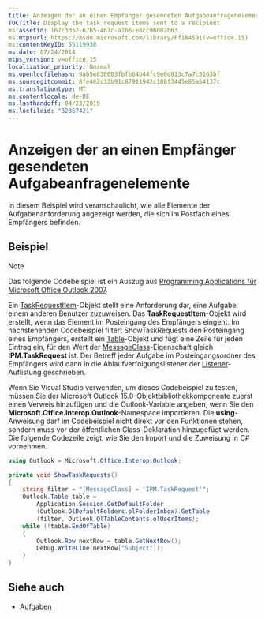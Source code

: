 ```yaml
---
title: Anzeigen der an einen Empfänger gesendeten Aufgabeanfragenelemente
TOCTitle: Display the task request items sent to a recipient
ms:assetid: 167c3d52-67b5-467c-a7b6-e8cc96002b63
ms:mtpsurl: https://msdn.microsoft.com/library/Ff184591(v=office.15)
ms:contentKeyID: 55119930
ms.date: 07/24/2014
mtps_version: v=office.15
localization_priority: Normal
ms.openlocfilehash: 9ab5e830003fbfb64b44fc9e0d813c7a7c5163bf
ms.sourcegitcommit: 8fe462c32b91c87911942c188f3445e85a54137c
ms.translationtype: MT
ms.contentlocale: de-DE
ms.lasthandoff: 04/23/2019
ms.locfileid: "32357421"
---
```

# <a name="display-the-task-request-items-sent-to-a-recipient"></a>Anzeigen der an einen Empfänger gesendeten Aufgabeanfragenelemente

In diesem Beispiel wird veranschaulicht, wie alle Elemente der Aufgabenanforderung angezeigt werden, die sich im Postfach eines Empfängers befinden.

## <a name="example"></a>Beispiel

> [!NOTE] 
> Das folgende Codebeispiel ist ein Auszug aus [Programming Applications für Microsoft Office Outlook 2007](https://www.amazon.com/gp/product/0735622493?ie=UTF8&tag=msmsdn-20&linkCode=as2&camp=1789&creative=9325&creativeASIN=0735622493).

Ein [TaskRequestItem](https://msdn.microsoft.com/library/bb610737\(v=office.15\))-Objekt stellt eine Anforderung dar, eine Aufgabe einem anderen Benutzer zuzuweisen. Das **TaskRequestItem**-Objekt wird erstellt, wenn das Element im Posteingang des Empfängers eingeht. Im nachstehenden Codebeispiel filtert ShowTaskRequests den Posteingang eines Empfängers, erstellt ein [Table](https://msdn.microsoft.com/library/bb652856\(v=office.15\))-Objekt und fügt eine Zeile für jeden Eintrag ein, für den Wert der [MessageClass](https://msdn.microsoft.com/library/bb610592\(v=office.15\))-Eigenschaft gleich **IPM.TaskRequest** ist. Der Betreff jeder Aufgabe im Posteingangsordner des Empfängers wird dann in die Ablaufverfolgungslistener der [Listener](https://msdn.microsoft.com/library/system.diagnostics.debug.listeners.aspx)-Auflistung geschrieben.

Wenn Sie Visual Studio verwenden, um dieses Codebeispiel zu testen, müssen Sie der Microsoft Outlook 15.0-Objektbibliothekkomponente zuerst einen Verweis hinzufügen und die Outlook-Variable angeben, wenn Sie den **Microsoft.Office.Interop.Outlook**-Namespace importieren. Die **using**-Anweisung darf im Codebeispiel nicht direkt vor den Funktionen stehen, sondern muss vor der öffentlichen Class-Deklaration hinzugefügt werden. Die folgende Codezeile zeigt, wie Sie den Import und die Zuweisung in C\# vornehmen.

```csharp
using Outlook = Microsoft.Office.Interop.Outlook;
```


```csharp
private void ShowTaskRequests()
{
    string filter = "[MessageClass] = 'IPM.TaskRequest'";
    Outlook.Table table =
        Application.Session.GetDefaultFolder
        (Outlook.OlDefaultFolders.olFolderInbox).GetTable
        (filter, Outlook.OlTableContents.olUserItems);
    while (!table.EndOfTable)
    {
        Outlook.Row nextRow = table.GetNextRow();
        Debug.WriteLine(nextRow["Subject"]);
    }
}
```

## <a name="see-also"></a>Siehe auch

- [Aufgaben](tasks.md)

